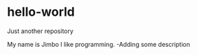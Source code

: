 # hello-world
Just another repository

My name is Jimbo I like programming.
-Adding some description
